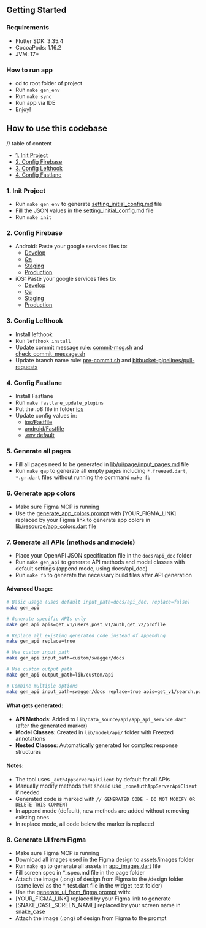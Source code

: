 ## Getting Started

### Requirements

- Flutter SDK: 3.35.4
- CocoaPods: 1.16.2
- JVM: 17+

### How to run app

- cd to root folder of project
- Run `make gen_env`
- Run `make sync`
- Run app via IDE
- Enjoy!

## How to use this codebase

// table of content
- [1. Init Project](#1-init-project)
- [2. Config Firebase](#2-config-firebase)
- [3. Config Lefthook](#3-config-lefthook)
- [4. Config Fastlane](#4-config-fastlane)

### 1. Init Project
- Run `make gen_env` to generate [setting_initial_config.md](setting_initial_config.md) file
- Fill the JSON values in the [setting_initial_config.md](setting_initial_config.md) file
- Run `make init`

### 2. Config Firebase

- Android: Paste your google services files to:
    - [Develop](android/app/src/develop)
    - [Qa](android/app/src/qa)
    - [Staging](android/app/src/staging)
    - [Production](android/app/src/production)
- iOS: Paste your google services files to:
    - [Develop](ios/config/develop)
    - [Qa](ios/config/qa)
    - [Staging](ios/config/staging)
    - [Production](ios/config/production)

### 3. Config Lefthook

- Install lefthook
- Run `lefthook install`
- Update commit message rule: [commit-msg.sh](.lefthook/commit-msg/commit-msg.sh) and [check_commit_message.sh](tools/check_commit_message.sh)
- Update branch name rule: [pre-commit.sh](.lefthook/pre-commit/pre-commit.sh) and [bitbucket-pipelines/pull-requests](bitbucket-pipelines.yml)

### 4. Config Fastlane
- Install Fastlane
- Run `make fastlane_update_plugins`
- Put the .p8 file in folder [ios](ios)
- Update config values in:
  - [ios/Fastfile](ios/fastlane/Fastfile)
  - [android/Fastfile](android/fastlane/Fastfile)
  - [.env.default](.env.default)

### 5. Generate all pages
- Fill all pages need to be generated in [lib/ui/page/input_pages.md](lib/ui/page/input_pages.md) file
- Run `make gap` to generate all empty pages including `*.freezed.dart`, `*.gr.dart` files without running the command `make fb`

### 6. Generate app colors
- Make sure Figma MCP is running
- Use the [generate_app_colors prompt](.prompt_templates/ui/generate_app_colors.md) with [YOUR_FIGMA_LINK] replaced by your Figma link to generate app colors in [lib/resource/app_colors.dart](lib/resource/app_colors.dart) file

### 7. Generate all APIs (methods and models)
- Place your OpenAPI JSON specification file in the `docs/api_doc` folder
- Run `make gen_api` to generate API methods and model classes with default settings (append mode, using docs/api_doc)
- Run `make fb` to generate the necessary build files after API generation

#### Advanced Usage:
```bash
# Basic usage (uses default input_path=docs/api_doc, replace=false)
make gen_api

# Generate specific APIs only
make gen_api apis=get_v1/users,post_v1/auth,get_v2/profile

# Replace all existing generated code instead of appending
make gen_api replace=true

# Use custom input path
make gen_api input_path=custom/swagger/docs

# Use custom output path
make gen_api output_path=lib/custom/api

# Combine multiple options
make gen_api input_path=swagger/docs replace=true apis=get_v1/search,post_v2/city
```

#### What gets generated:
- **API Methods**: Added to `lib/data_source/api/app_api_service.dart` (after the generated marker)
- **Model Classes**: Created in `lib/model/api/` folder with Freezed annotations
- **Nested Classes**: Automatically generated for complex response structures

#### Notes:
- The tool uses `_authAppServerApiClient` by default for all APIs
- Manually modify methods that should use `_noneAuthAppServerApiClient` if needed
- Generated code is marked with `// GENERATED CODE - DO NOT MODIFY OR DELETE THIS COMMENT`
- In append mode (default), new methods are added without removing existing ones
- In replace mode, all code below the marker is replaced

### 8. Generate UI from Figma
- Make sure Figma MCP is running
- Download all images used in the Figma design to assets/images folder
- Run `make ga` to generate all assets in [app_images.dart](lib/resource/app_images.dart) file
- Fill screen spec in *_spec.md file in the page folder
- Attach the image (.png) of design from Figma to the /design folder (same level as the *_test.dart file in the widget_test folder)
- Use the [generate_ui_from_figma prompt](.prompt_templates/ui/generate_ui_from_figma.md) with:
 - [YOUR_FIGMA_LINK] replaced by your Figma link to generate
 - [SNAKE_CASE_SCREEN_NAME] replaced by your screen name in snake_case
 - Attach the image (.png) of design from Figma to the prompt
